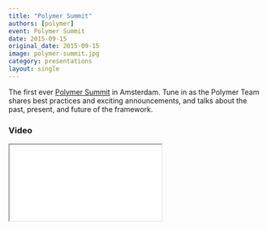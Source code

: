 ```yaml
---
title: "Polymer Summit"
authors: [polymer]
event: Polymer Summit
date: 2015-09-15
original_date: 2015-09-15
image: polymer-summit.jpg
category: presentations
layout: single
---
```


The first ever [Polymer Summit](https://www.polymer-project.org/summit) in Amsterdam. Tune in as the Polymer Team shares best practices and exciting announcements, and talks about the past, present, and future of the framework.

<!-- Excerpt -->

### Video

<div class="iframe-wrap">
    <iframe src="//www.youtube.com/embed/videoseries?list=PLNYkxOF6rcICdISJclfQhj2S8QZGjXV8J" itemprop="video"></iframe>
</div>
